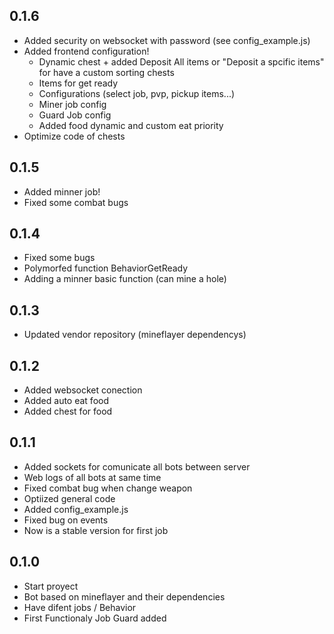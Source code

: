 ## 0.1.6
* Added security on websocket with password (see config_example.js)
* Added frontend configuration!
  * Dynamic chest + added Deposit All items or "Deposit a spcific items" for have a custom sorting chests
  * Items for get ready
  * Configurations (select job, pvp, pickup items...)
  * Miner job config
  * Guard Job config
  * Added food dynamic and custom eat priority
* Optimize code of chests
## 0.1.5
* Added minner job!
* Fixed some combat bugs

## 0.1.4
* Fixed some bugs
* Polymorfed function BehaviorGetReady
* Adding a minner basic function (can mine a hole)
## 0.1.3
* Updated vendor repository (mineflayer dependencys)
## 0.1.2
* Added websocket conection
* Added auto eat food
* Added chest for food

## 0.1.1
* Added sockets for comunicate all bots between server
* Web logs of all bots at same time
* Fixed combat bug when change weapon
* Optiized general code
* Added config_example.js
* Fixed bug on events
* Now is a stable version for first job

## 0.1.0
* Start proyect
* Bot based on mineflayer and their dependencies
* Have difent jobs / Behavior
* First Functionaly Job Guard added
